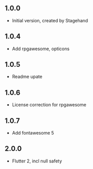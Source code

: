 ## 1.0.0

- Initial version, created by Stagehand

## 1.0.4

- Add rpgawesome, opticons

## 1.0.5

- Readme upate

## 1.0.6

- License correction for rpgawesome

## 1.0.7

- Add fontawesome 5

## 2.0.0

- Flutter 2, incl null safety
